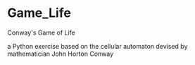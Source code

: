 # Game_Life
Conway's Game of Life

a Python exercise based on the cellular automaton devised by mathematician John Horton Conway
